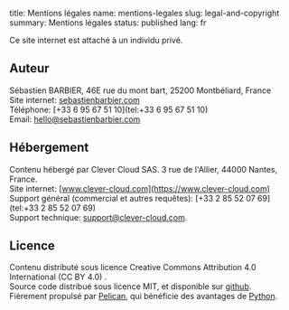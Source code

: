 title: Mentions légales
name: mentions-legales
slug: legal-and-copyright
summary: Mentions légales
status: published
lang: fr

Ce site internet est attaché à un individu privé.

## Auteur

Sébastien BARBIER, 46E rue du mont bart, 25200 Montbéliard, France<br/>
Site internet: [sebastienbarbier.com](https://sebastienbarbier.com)<br/>
Téléphone: [+33 6 95 67 51 10](tel:+33 6 95 67 51 10)<br/>
Email: [hello@sebastienbarbier.com](mailto:hello@sebastienbarbier.com)

## Hébergement

Contenu hébergé par Clever Cloud SAS. 3 rue de l'Allier, 44000 Nantes, France.<br/>
Site internet: [www.clever-cloud.com](https://www.clever-cloud.com)<br/>
Support général (commercial et autres requêtes): [+33 2 85 52 07 69](tel:+33 2 85 52 07 69)<br/>
Support technique: [support@clever-cloud.com](mailto:support@clever-cloud.com).

## Licence

Contenu distributé sous licence Creative Commons Attribution 4.0 International (CC BY 4.0) .<br/>
Source code distribué sous licence MIT, et disponible sur [github](https://github.com/sebastienbarbier/sebastienbarbier.blog).<br/>
Fièrement propulsé par [Pelican](https://getpelican.com/), qui bénéficie des avantages de [Python](https://python.org).
